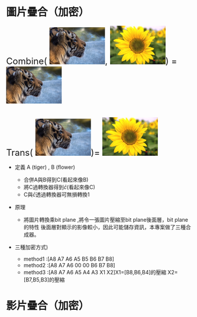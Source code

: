 # 圖片疊合（加密）
<font size=5>Combine(
    <img src='data/tiger.jpeg' width=150>,
    <img src='data/flower.jpg' width=150>) =
    <img src='data/tiger.jpeg' width=150>
</font><br></br>

<font size=5>Trans(
    <img src='data/tiger.jpeg' width=150>)=
    <img src='data/flower.jpg' width=150>
</font>

- 定義 A (tiger) , B (flower)
    
  - 合併A與B得到C(看起來像B)
  - 將C過轉換器得到$\bar{c}$(看起來像C)
  - C與$\bar{c}$透過轉換器可無損轉換1

- 原理
  - 將圖片轉換乘bit plane ,將令一張圖片壓縮至bit plane後面層，bit plane的特性 後面層對顯示的影像較小，因此可能儲存資訊，本專案做了三種合成器。

- 三種加密方式)
  - method1 :[A8 A7 A6 A5 B5 B6 B7 B8]
  - method2 :[A8 A7 A6 00 00 B6 B7 B8]
  - method3 :[A8 A7 A6 A5 A4 A3 X1 X2]X1=[B8,B6,B4]的壓縮 X2=[B7,B5,B3]的壓縮
# 影片疊合（加密）
